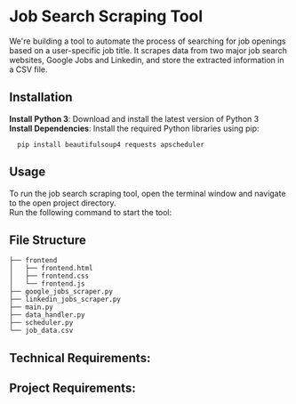 # Job Search Scraping Tool

We're building a tool to automate the process of searching for job openings based on a user-specific job title. It scrapes data from two major job search websites, Google Jobs and Linkedin, and store the extracted information in a CSV file.

## Installation

**Install Python 3**: Download and install the latest version of Python 3 <br>
**Install Dependencies**: Install the required Python libraries using pip:<br>
```
  pip install beautifulsoup4 requests apscheduler
```

## Usage

To run the job search scraping tool, open the terminal window and navigate to the open project directory. <br>
Run the following command to start the tool: <br>

## File Structure

```
├── frontend
│   ├── frontend.html
│   ├── frontend.css
│   └── frontend.js
├── google_jobs_scraper.py
├── linkedin_jobs_scraper.py
├── main.py
├── data_handler.py
├── scheduler.py
└── job_data.csv
```

## Technical Requirements:

## Project Requirements:
